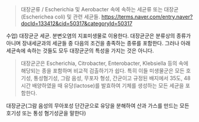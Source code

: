 > 대장균류 / Escherichia 및 Aerobacter 속에 속하는 세균류 또는 대장균(Escherichea coli) 및 관련 세균들.
> https://terms.naver.com/entry.naver?docId=133412&cid=50317&categoryId=50317




수업)
대장균군 세균. 분변오염의 지표미생물로 이용한다.
대장균군은 분류상의 종류가 아니며 장내세균과의 세균들 중 다음의 조건을 충족하는 종류를 포함한다. 그러나 아래 세균속에 속하는 것들도 모두 대장균군의 특성을 가지는 것은 아니다.

> 대장균군은 Escherichia, Citrobacter, Enterobacter, Klebsiella 등의 속에 해당되는 종을 포함하며 비교적 검출하기가 쉽다. 특히 이들 미생물군은 모든 호기성, 통성혐기성, 그람 음성, 무포자 형성, 간균이고 규정된 배지에서 35도, 48시간 배양하였을 때 유당(lactose)를 발효하여 기체를 생성하는 모든 세균을 포함한다.

대장균군(그람 음성의 무아포성 단간균으로 유당을 분해하여 산과 가스를 만드는 모든 호기성 또는 통성 혐기성균을 말한다)